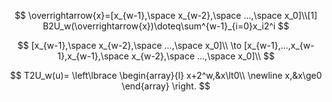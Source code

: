 $$
\overrightarrow{x}=[x_{w-1},\space x_{w-2},\space ...,\space x_0]\\[1]
B2U_w(\overrightarrow{x})\doteq\sum^{w-1}_{i=0}x_i2^i
$$

$$
[x_{w-1},\space x_{w-2},\space ...,\space x_0]\\
\to
[x_{w-1},...,x_{w-1},x_{w-1},\space x_{w-2},\space ...,\space x_0]\\
$$

$$
T2U_w(u)=
\left\lbrace
\begin{array}{l}
x+2^w,&x\lt0\\
\newline
x,&x\ge0
\end{array}
\right.
$$
